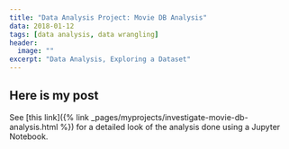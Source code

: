```yaml
---
title: "Data Analysis Project: Movie DB Analysis" 
data: 2018-01-12
tags: [data analysis, data wrangling]
header: 
  image: "" 
excerpt: "Data Analysis, Exploring a Dataset"
---
```

<h2>Here is my post</h2>

See [this link]({% link _pages/myprojects/investigate-movie-db-analysis.html %})
for a detailed look of the analysis done using a Jupyter Notebook.





















